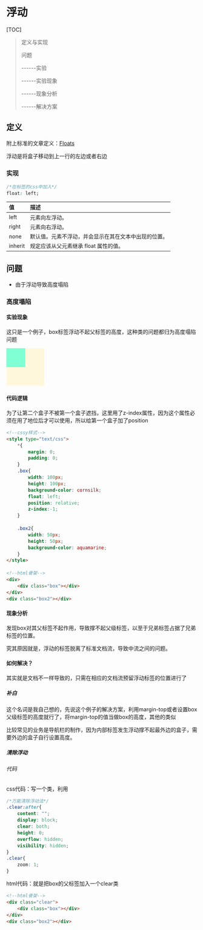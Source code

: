 # 浮动

[TOC]

>定义与实现
>
>问题
>
>------实验
>
>------实验现象
>
>------现象分析
>
>------解决方案



## 定义

附上标准的文章定义：[Floats](https://www.w3.org/TR/CSS22/visuren.html#floats)  

浮动是将盒子移动到上一行的左边或者右边

### 实现

```css
/*在标签的css中加入*/
float: left;
```

| 值      | 描述                                                 |
| :------ | :--------------------------------------------------- |
| left    | 元素向左浮动。                                       |
| right   | 元素向右浮动。                                       |
| none    | 默认值。元素不浮动，并会显示在其在文本中出现的位置。 |
| inherit | 规定应该从父元素继承 float 属性的值。                |



## 问题

- 由于浮动导致高度塌陷



### 高度塌陷

#### 实验现象

这只是一个例子，box标签浮动不起父标签的高度，这种类的问题都归为高度塌陷问题

<img src="images/float_demo.png" />

#### 代码逻辑

为了让第二个盒子不被第一个盒子遮挡，这里用了z-index属性，因为这个属性必须在用了地位后才可以使用，所以给第一个盒子加了position

```html
<!--cssy样式-->
<style type="text/css">
    *{
        margin: 0;
        padding: 0;
    }
    .box{
    	width: 100px;
    	height: 100px;
    	background-color: cornsilk;
    	float: left;
    	position: relative;
    	z-index:-1;
    }
    
    .box2{
    	width: 50px;
    	height: 50px;
    	background-color: aquamarine;
    }
</style>

<!--html骨架-->
<div>
    <div class="box"></div>
</div>
<div class="box2"></div>
```

#### 现象分析

发现box对其父标签不起作用，导致撑不起父级标签，以至于兄弟标签占据了兄弟标签的位置。

究其原因就是，浮动的标签脱离了标准文档流，导致中流之间的问题。



#### 如何解决？

其实就是文档不一样导致的，只需在相应的文档流预留浮动标签的位置进行了

##### 补白

这个名词是我自己想的，先说这个例子的解决方案，利用margin-top或者设置box父级标签的高度就行了，将margin-top的值当做box的高度，其他的类似

比较常见的业务是导航栏的制作，因为内部标签发生浮动撑不起最外边的盒子，需要外边的盒子自行设置高度。



##### 清除浮动

###### 代码

css代码：写一个类，利用

```css
/*万能清除浮动法*/
.clear:after{
	content: "";
	display: block;
	clear: both;
	height: 0;
	overflow: hidden;
	visibility: hidden;
}
.clear{
	zoom: 1;
}
```

html代码：就是把box的父标签加入一个clear类

```html
<!--html骨架-->
<div class="clear">
    <div class="box"></div>
</div>
<div class="box2"></div>
```

